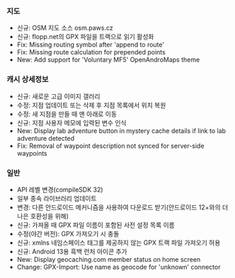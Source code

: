 ### 지도
- 신규: OSM 지도 소스 osm.paws.cz
- 신규: flopp.net의 GPX 파일을 트랙으로 읽기 활성화
- Fix: Missing routing symbol after 'append to route'
- Fix: Missing route calculation for prepended points
- New: Add support for 'Voluntary MF5' OpenAndroMaps theme

### 캐시 상세정보
- 신규: 새로운 고급 이미지 갤러리
- 수정: 지점 업데이트 또는 삭제 후 지점 목록에서 위치 복원
- 수정: 새 지점을 만들 때 맨 아래로 이동
- 신규: 지점 사용자 메모에 입력된 변수 인식
- New: Display lab adventure button in mystery cache details if link to lab adventure detected
- Fix: Removal of waypoint description not synced for server-side waypoints

### 일반
- API 레벨 변경(compileSDK 32)
- 일부 종속 라이브러리 업데이트
- 변경: 다른 안드로이드 메커니즘을 사용하여 다운로드 받기(안드로이드 12+와의 더 나은 호환성을 위해)
- 신규: 가져올 때 GPX 파일 이름이 포함된 사전 설정 목록 이름
- 수정(야간 버전): GPX 가져오기 시 충돌
- 신규: xmlns 네임스페이스 태그를 제공하지 않는 GPX 트랙 파일 가져오기 허용
- 신규: Android 13용 흑백 런처 아이콘 추가
- New: Display geocaching.com member status on home screen
- Change: GPX-Import: Use name as geocode for 'unknown' connector
